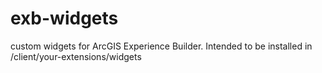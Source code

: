 # exb-widgets
custom widgets for ArcGIS Experience Builder.  Intended to be installed in <ArcGIS Experience Builder install directory>/client/your-extensions/widgets

